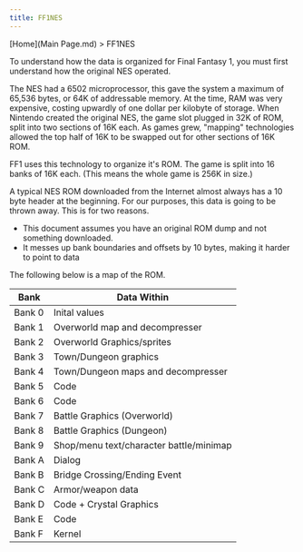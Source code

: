 ```yaml
---
title: FF1NES
---
```


[Home](Main Page.md) > FF1NES

To understand how the data is organized for Final Fantasy 1, you must first understand how the original NES operated.

The NES had a 6502 microprocessor, this gave the system a maximum of 65,536 bytes, or 64K of addressable memory. At the time, RAM was very expensive, costing upwardly of one dollar per kilobyte of storage. When Nintendo created the original NES, the game slot plugged in 32K of ROM, split into two sections of 16K each. As games grew, "mapping" technologies allowed the top half of 16K to be swapped out for other sections of 16K ROM.

FF1 uses this technology to organize it's ROM. The game is split into 16 banks of 16K each. (This means the whole game is 256K in size.)

A typical NES ROM downloaded from the Internet almost always has a 10 byte header at the beginning. For our purposes, this data is going to be thrown away. This is for two reasons.

-   This document assumes you have an original ROM dump and not something downloaded.
-   It messes up bank boundaries and offsets by 10 bytes, making it harder to point to data

The following below is a map of the ROM.

| Bank   | Data Within                             |
|--------|-----------------------------------------|
| Bank 0 | Inital values                           |
| Bank 1 | Overworld map and decompresser          |
| Bank 2 | Overworld Graphics/sprites              |
| Bank 3 | Town/Dungeon graphics                   |
| Bank 4 | Town/Dungeon maps and decompresser      |
| Bank 5 | Code                                    |
| Bank 6 | Code                                    |
| Bank 7 | Battle Graphics (Overworld)             |
| Bank 8 | Battle Graphics (Dungeon)               |
| Bank 9 | Shop/menu text/character battle/minimap |
| Bank A | Dialog                                  |
| Bank B | Bridge Crossing/Ending Event            |
| Bank C | Armor/weapon data                       |
| Bank D | Code + Crystal Graphics                 |
| Bank E | Code                                    |
| Bank F | Kernel                                  |
